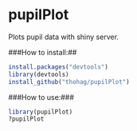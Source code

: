 pupilPlot
=======

Plots pupil data with shiny server.

###How to install:##

```R
install.packages("devtools")
library(devtools)
install_github("thohag/pupilPlot")
```

###How to use:###

```R
library(pupilPlot)
?pupilPlot
```
